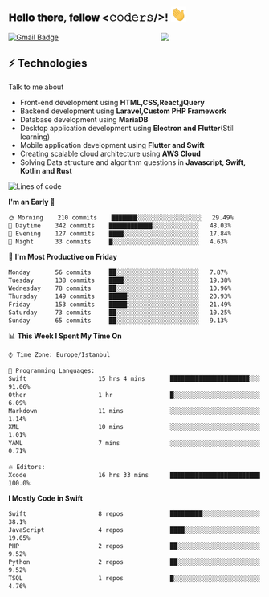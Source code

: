 <h2> 𝐇𝐞𝐥𝐥𝐨 𝐭𝐡𝐞𝐫𝐞, 𝐟𝐞𝐥𝐥𝐨𝐰 <𝚌𝚘𝚍𝚎𝚛𝚜/>! <img src="https://raw.githubusercontent.com/ABSphreak/ABSphreak/master/gifs/Hi.gif" width="30px"></h2>

<img align='right' src='https://user-images.githubusercontent.com/5713670/87202985-820dcb80-c2b6-11ea-9f56-7ec461c497c3.gif' width='200"'>

[![Gmail Badge](https://img.shields.io/badge/-osein.wtr@gmail.com-c14438?style=flat-square&logo=Gmail&logoColor=white&link=mailto:osein.wtr@gmail.com)](mailto:osein.wtr@gmail.com)


## ⚡ Technologies
Talk to me about
- Front-end development using **HTML,CSS,React,jQuery**
- Backend development using **Laravel,Custom PHP Framework**
- Database development using **MariaDB**
- Desktop application development using **Electron and Flutter**(Still learning)
- Mobile application development using **Flutter and Swift**
- Creating scalable cloud architecture using **AWS Cloud**
- Solving Data structure and algorithm questions in **Javascript, Swift, Kotlin and Rust**

<!--## Hello World!! 🤔
- 💬 Ask me about anything an everything.
- 📫 Read my blogs: [Harsh Blog](https://harshblog.xyz)
- 🎯 Portfolio site: [Portfolio](https://harshkumarkhatri.github.io/Portfolio-Site/index.html)
- 🔔 Subscribe:- [Harsh Kumar Khatri](https://www.youtube.com/channel/UCKNtMU9M559bmXxKoT6YeJw)
- ⚡ Fun fact: Internet users blink less than usual.-->

<!--START_SECTION:waka-->
![Lines of code](https://img.shields.io/badge/From%20Hello%20World%20I%27ve%20Written-26.0%20million%20lines%20of%20code-blue)

**I'm an Early 🐤** 

```text
🌞 Morning    210 commits    ███████░░░░░░░░░░░░░░░░░░   29.49% 
🌆 Daytime    342 commits    ████████████░░░░░░░░░░░░░   48.03% 
🌃 Evening    127 commits    ████░░░░░░░░░░░░░░░░░░░░░   17.84% 
🌙 Night      33 commits     █░░░░░░░░░░░░░░░░░░░░░░░░   4.63%

```
📅 **I'm Most Productive on Friday** 

```text
Monday       56 commits     ██░░░░░░░░░░░░░░░░░░░░░░░   7.87% 
Tuesday      138 commits    ████░░░░░░░░░░░░░░░░░░░░░   19.38% 
Wednesday    78 commits     ██░░░░░░░░░░░░░░░░░░░░░░░   10.96% 
Thursday     149 commits    █████░░░░░░░░░░░░░░░░░░░░   20.93% 
Friday       153 commits    █████░░░░░░░░░░░░░░░░░░░░   21.49% 
Saturday     73 commits     ██░░░░░░░░░░░░░░░░░░░░░░░   10.25% 
Sunday       65 commits     ██░░░░░░░░░░░░░░░░░░░░░░░   9.13%

```


📊 **This Week I Spent My Time On** 

```text
⌚︎ Time Zone: Europe/Istanbul

💬 Programming Languages: 
Swift                    15 hrs 4 mins       ██████████████████████░░░   91.06% 
Other                    1 hr                █░░░░░░░░░░░░░░░░░░░░░░░░   6.09% 
Markdown                 11 mins             ░░░░░░░░░░░░░░░░░░░░░░░░░   1.14% 
XML                      10 mins             ░░░░░░░░░░░░░░░░░░░░░░░░░   1.01% 
YAML                     7 mins              ░░░░░░░░░░░░░░░░░░░░░░░░░   0.71%

🔥 Editors: 
Xcode                    16 hrs 33 mins      █████████████████████████   100.0%

```

**I Mostly Code in Swift** 

```text
Swift                    8 repos             █████████░░░░░░░░░░░░░░░░   38.1% 
JavaScript               4 repos             ████░░░░░░░░░░░░░░░░░░░░░   19.05% 
PHP                      2 repos             ██░░░░░░░░░░░░░░░░░░░░░░░   9.52% 
Python                   2 repos             ██░░░░░░░░░░░░░░░░░░░░░░░   9.52% 
TSQL                     1 repos             █░░░░░░░░░░░░░░░░░░░░░░░░   4.76%

```



<!--END_SECTION:waka-->
